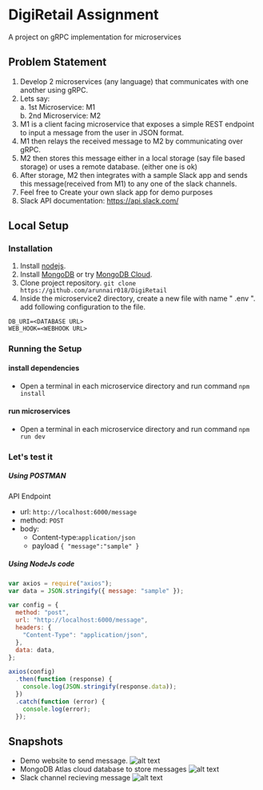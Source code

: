# DigiRetail Assignment

A project on gRPC implementation for microservices

## Problem Statement

1. Develop 2 microservices (any language) that communicates with one another using gRPC.
2. Lets say:  
   a. 1st Microservice: M1  
   b. 2nd Microservice: M2  
3. M1 is a client facing microservice that exposes a simple REST endpoint to input a message from the user in JSON format.
4. M1 then relays the received message to M2 by communicating over gRPC.
5. M2 then stores this message either in a local storage (say file based storage) or uses a remote database. (either one is ok)
6. After storage, M2 then integrates with a sample Slack app and sends this message(received from M1) to any one of the slack channels.
7. Feel free to Create your own slack app for demo purposes
8. Slack API documentation: https://api.slack.com/

## Local Setup

### Installation

1. Install [nodejs](https://nodejs.org/en/).
2. Install [MongoDB](https://www.mongodb.com/) or try [MongoDB Cloud](https://www.mongodb.com/cloud/atlas).
3. Clone project repository.
   `git clone https://github.com/arunnair018/DigiRetail`
4. Inside the microservice2 directory, create a new file with name " .env ". add following configuration to the file.

```
DB_URI=<DATABASE URL>
WEB_HOOK=<WEBHOOK URL>
```

### Running the Setup

#### install dependencies

- Open a terminal in each microservice directory and run command `npm install`

#### run microservices

- Open a terminal in each microservice directory and run command `npm run dev`

### Let's test it

##### Using POSTMAN

API Endpoint

- url: `http://localhost:6000/message`
- method: `POST`
- body:
  - Content-type:`application/json`
  - payload
  `{ "message":"sample" }`

##### Using NodeJs code

```javascript
var axios = require("axios");
var data = JSON.stringify({ message: "sample" });

var config = {
  method: "post",
  url: "http://localhost:6000/message",
  headers: {
    "Content-Type": "application/json",
  },
  data: data,
};

axios(config)
  .then(function (response) {
    console.log(JSON.stringify(response.data));
  })
  .catch(function (error) {
    console.log(error);
  });
```
   
## Snapshots
* Demo website to send message.
![alt text](https://github.com/arunnair018/media/blob/master/web.png)
* MongoDB Atlas cloud database to store messages
![alt text](https://github.com/arunnair018/media/blob/master/db.png)
* Slack channel recieving message
![alt text](https://github.com/arunnair018/media/blob/master/slack.png)

